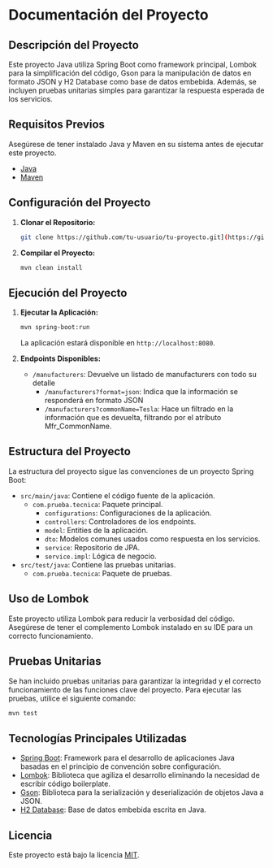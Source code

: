 # Documentación del Proyecto

## Descripción del Proyecto

Este proyecto Java utiliza Spring Boot como framework principal, Lombok para la simplificación del código, Gson para la manipulación de datos en formato JSON y H2 Database como base de datos embebida. Además, se incluyen pruebas unitarias simples para garantizar la respuesta esperada de los servicios.

## Requisitos Previos

Asegúrese de tener instalado Java y Maven en su sistema antes de ejecutar este proyecto.

- [Java](https://www.oracle.com/java/technologies/javase-downloads.html)
- [Maven](https://maven.apache.org/download.cgi)

## Configuración del Proyecto

1. **Clonar el Repositorio:**
   ```bash
   git clone https://github.com/tu-usuario/tu-proyecto.git](https://github.com/juancecian/prueba-tecnica-java.git
   ```

2. **Compilar el Proyecto:**
   ```bash
   mvn clean install
   ```

## Ejecución del Proyecto

1. **Ejecutar la Aplicación:**
   ```bash
   mvn spring-boot:run
   ```

   La aplicación estará disponible en `http://localhost:8080`.

2. **Endpoints Disponibles:**
   - `/manufacturers`: Devuelve un listado de manufacturers con todo su detalle
     - `/manufacturers?format=json`: Indica que la información se responderá en formato JSON
     - `/manufacturers?commonName=Tesla`: Hace un filtrado en la información que es devuelta, filtrando por el atributo Mfr_CommonName.

## Estructura del Proyecto

La estructura del proyecto sigue las convenciones de un proyecto Spring Boot:

- `src/main/java`: Contiene el código fuente de la aplicación.
  - `com.prueba.tecnica`: Paquete principal.
    - `configurations`: Configuraciones de la aplicación.
    - `controllers`: Controladores de los endpoints.
    - `model`: Entities de la aplicación.
    - `dto`: Modelos comunes usados como respuesta en los servicios.
    - `service`: Repositorio de JPA.
    - `service.impl`: Lógica de negocio.
- `src/test/java`: Contiene las pruebas unitarias.
  - `com.prueba.tecnica`: Paquete de pruebas.

## Uso de Lombok

Este proyecto utiliza Lombok para reducir la verbosidad del código. Asegúrese de tener el complemento Lombok instalado en su IDE para un correcto funcionamiento.

## Pruebas Unitarias

Se han incluido pruebas unitarias para garantizar la integridad y el correcto funcionamiento de las funciones clave del proyecto. Para ejecutar las pruebas, utilice el siguiente comando:

```bash
mvn test
```

## Tecnologías Principales Utilizadas

- [Spring Boot](https://spring.io/projects/spring-boot): Framework para el desarrollo de aplicaciones Java basadas en el principio de convención sobre configuración.
- [Lombok](https://projectlombok.org/): Biblioteca que agiliza el desarrollo eliminando la necesidad de escribir código boilerplate.
- [Gson](https://github.com/google/gson): Biblioteca para la serialización y deserialización de objetos Java a JSON.
- [H2 Database](https://www.h2database.com/): Base de datos embebida escrita en Java.

## Licencia

Este proyecto está bajo la licencia [MIT](LICENSE).
